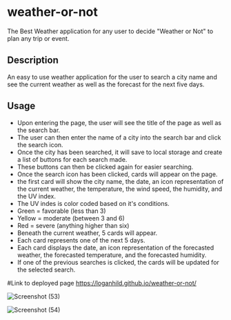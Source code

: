 # weather-or-not
The Best Weather application for any user to decide "Weather or Not" to plan any trip or event.

## Description

An easy to use weather application for the user to search a city name and see the current weather as well as the forecast for the next five days.

## Usage

* Upon entering the page, the user will see the title of the page as well as the search bar.
* The user can then enter the name of a city into the search bar and click the search icon.
* Once the city has been searched, it will save to local storage and create a list of buttons for each search made.
* These buttons can then be clicked again for easier searching.
* Once the search icon has been clicked, cards will appear on the page.
* the first card will show the city name, the date, an icon representation of the current weather, the temperature, the wind speed, the humidity, and the UV index.
* The UV indes is color coded based on it's conditions.
* Green = favorable (less than 3)
* Yellow = moderate (between 3 and 6)
* Red = severe (anything higher than six)
* Beneath the current weather, 5 cards will appear.
* Each card represents one of the next 5 days.
* Each card displays the date, an icon representation of the forecasted weather, the forecasted temperature, and the forecasted humidity.
* If one of the previous searches is clicked, the cards will be updated for the selected search.

#Link to deployed page
https://loganhild.github.io/weather-or-not/

![Screenshot (53)](https://user-images.githubusercontent.com/82903685/127425501-7978dbeb-b952-4dab-a6e0-de0e99938f14.png)

![Screenshot (54)](https://user-images.githubusercontent.com/82903685/127425808-0aad50d4-aea0-4593-8f60-119202cc5160.png)

